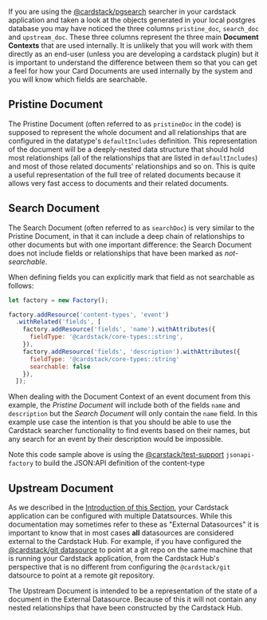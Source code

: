 If you are using the
[@cardstack/pgsearch](https://www.npmjs.com/package/@cardstack/pgsearch)
searcher in your cardstack application and taken a look at the objects generated
in your local postgres database you may have noticed the three columns
`pristine_doc`, `search_doc` and `upstream_doc`. These three columns represent
the three main **Document Contexts** that are used internally. It is unlikely
that you will work with them directly as an end-user (unless you are developing
a cardstack plugin) but it is important to understand the difference between
them so that you can get a feel for how your Card Documents are used internally
by the system and you will know which fields are searchable.

## Pristine Document

The Pristine Document (often referred to as `pristineDoc` in the code) is
supposed to represent the whole document and all relationships that are
configured in the datatype's `defaultIncludes` definition. This representation
of the document will be a deeply-nested data structure that should hold most
relationships (all of the relationships that are listed in `defaultIncludes`)
and most of those related documents' relationships and so on. This is quite a
useful representation of the full tree of related documents because it allows
very fast access to documents and their related documents.

## Search Document

The Search Document (often referred to as `searchDoc`) is very similar to the
Pristine Document, in that it can include a deep chain of relationships to other
documents but with one important difference: the Search Document does not
include fields or relationships that have been marked as *not-searchable*.

When defining fields you can explicitly mark that field as not searchable as follows:

```javascript
let factory = new Factory();

factory.addResource('content-types', 'event')
  .withRelated('fields', [
    factory.addResource('fields', 'name').withAttributes({
      fieldType: '@cardstack/core-types::string',
    }),
    factory.addResource('fields', 'description').withAttributes({
      fieldType: '@cardstack/core-types::string'
      searchable: false
    }),
  ]);
```

When dealing with the Document Context of an event document from this example,
the _Pristine Document_ will include both of the fields `name` and `description`
but the _Search Document_ will only contain the `name` field. In this example
use case the intention is that you should be able to use the Cardstack searcher
functionality to find events based on their names, but any search for an event
by their description would be impossible.

Note this code sample above is using the
[@carstack/test-support](https://www.npmjs.com/package/@cardstack/test-support)
`jsonapi-factory` to build the JSON:API definition of the content-type

## Upstream Document

As we described in the [Introduction of this Section](../index/), your Cardstack
application can be configured with multiple Datatsources. While this
documentation may sometimes refer to these as "External Datasources" it is
important to know that in most cases **all** datasources are considered external
to the Cardstack Hub. For example, if you have configured the [@cardstack/git
datasource](https://www.npmjs.com/package/@cardstack/git) to point at a git repo
on the same machine that is running your Cardstack application, from the
Cardstack Hub's perspective that is no different from configuring the
`@cardstack/git` datsource to point at a remote git repository.

The Upstream Document is intended to be a representation of the state of a
document in the External Datasource. Because of this it will not contain any
nested relationships that have been constructed by the Cardstack Hub.
